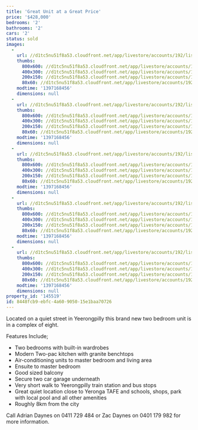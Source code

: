 ```yaml
---
title: 'Great Unit at a Great Price'
price: '$428,000'
bedrooms: '2'
bathrooms: '2'
cars: '2'
status: sold
images:
  -
    url: //d1tc5nu51f8a53.cloudfront.net/app/livestore/accounts/192/listings/97995/images/105287409-1_3392763827_20140411041444.jpg
    thumbs:
      800x600: //d1tc5nu51f8a53.cloudfront.net/app/livestore/accounts/192/listings/97995/images/105287409-1_3392763827_20140411041444_800x600.jpg
      400x300: //d1tc5nu51f8a53.cloudfront.net/app/livestore/accounts/192/listings/97995/images/105287409-1_3392763827_20140411041444_400x300.jpg
      200x150: //d1tc5nu51f8a53.cloudfront.net/app/livestore/accounts/192/listings/97995/images/105287409-1_3392763827_20140411041444_200x150.jpg
      80x60: //d1tc5nu51f8a53.cloudfront.net/app/livestore/accounts/192/listings/97995/images/105287409-1_3392763827_20140411041444_80x60.jpg
    modtime: '1397168456'
    dimensions: null
  -
    url: //d1tc5nu51f8a53.cloudfront.net/app/livestore/accounts/192/listings/97995/images/105287409-2_6937299310_20140411041444.jpg
    thumbs:
      800x600: //d1tc5nu51f8a53.cloudfront.net/app/livestore/accounts/192/listings/97995/images/105287409-2_6937299310_20140411041444_800x600.jpg
      400x300: //d1tc5nu51f8a53.cloudfront.net/app/livestore/accounts/192/listings/97995/images/105287409-2_6937299310_20140411041444_400x300.jpg
      200x150: //d1tc5nu51f8a53.cloudfront.net/app/livestore/accounts/192/listings/97995/images/105287409-2_6937299310_20140411041444_200x150.jpg
      80x60: //d1tc5nu51f8a53.cloudfront.net/app/livestore/accounts/192/listings/97995/images/105287409-2_6937299310_20140411041444_80x60.jpg
    modtime: '1397168456'
    dimensions: null
  -
    url: //d1tc5nu51f8a53.cloudfront.net/app/livestore/accounts/192/listings/97995/images/105287409-3_7978724949_20140411041444.jpg
    thumbs:
      800x600: //d1tc5nu51f8a53.cloudfront.net/app/livestore/accounts/192/listings/97995/images/105287409-3_7978724949_20140411041444_800x600.jpg
      400x300: //d1tc5nu51f8a53.cloudfront.net/app/livestore/accounts/192/listings/97995/images/105287409-3_7978724949_20140411041444_400x300.jpg
      200x150: //d1tc5nu51f8a53.cloudfront.net/app/livestore/accounts/192/listings/97995/images/105287409-3_7978724949_20140411041444_200x150.jpg
      80x60: //d1tc5nu51f8a53.cloudfront.net/app/livestore/accounts/192/listings/97995/images/105287409-3_7978724949_20140411041444_80x60.jpg
    modtime: '1397168456'
    dimensions: null
  -
    url: //d1tc5nu51f8a53.cloudfront.net/app/livestore/accounts/192/listings/97995/images/105287409-4_6484794528_20140411041445.jpg
    thumbs:
      800x600: //d1tc5nu51f8a53.cloudfront.net/app/livestore/accounts/192/listings/97995/images/105287409-4_6484794528_20140411041445_800x600.jpg
      400x300: //d1tc5nu51f8a53.cloudfront.net/app/livestore/accounts/192/listings/97995/images/105287409-4_6484794528_20140411041445_400x300.jpg
      200x150: //d1tc5nu51f8a53.cloudfront.net/app/livestore/accounts/192/listings/97995/images/105287409-4_6484794528_20140411041445_200x150.jpg
      80x60: //d1tc5nu51f8a53.cloudfront.net/app/livestore/accounts/192/listings/97995/images/105287409-4_6484794528_20140411041445_80x60.jpg
    modtime: '1397168456'
    dimensions: null
  -
    url: //d1tc5nu51f8a53.cloudfront.net/app/livestore/accounts/192/listings/97995/images/105287409-5_87014744_20140411041450.jpg
    thumbs:
      800x600: //d1tc5nu51f8a53.cloudfront.net/app/livestore/accounts/192/listings/97995/images/105287409-5_87014744_20140411041450_800x600.jpg
      400x300: //d1tc5nu51f8a53.cloudfront.net/app/livestore/accounts/192/listings/97995/images/105287409-5_87014744_20140411041450_400x300.jpg
      200x150: //d1tc5nu51f8a53.cloudfront.net/app/livestore/accounts/192/listings/97995/images/105287409-5_87014744_20140411041450_200x150.jpg
      80x60: //d1tc5nu51f8a53.cloudfront.net/app/livestore/accounts/192/listings/97995/images/105287409-5_87014744_20140411041450_80x60.jpg
    modtime: '1397168456'
    dimensions: null
property_id: '145519'
id: 8448fcb9-ebfc-4a60-9050-15e1baa70726
---
```

Located on a quiet street in Yeerongpilly this brand new two bedroom unit is in a complex of eight.

Features Include;
- Two bedrooms with built-in wardrobes
- Modern Two-pac kitchen with granite benchtops
- Air-conditioning units to master bedroom and living area
- Ensuite to master bedroom
- Good sized balcony
- Secure two car garage underneath
- Very short walk to Yeerongpilly train station and bus stops
- Great quiet location close to Yeronga TAFE and schools, shops, park with local pool and all other amenities
- Roughly 8km from the city

Call Adrian Daynes on 0411 729 484 or Zac Daynes on 0401 179 982 for more information.